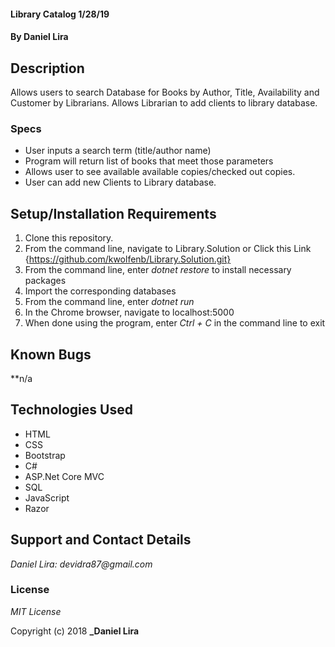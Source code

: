 #### Library Catalog 1/28/19

#### By **Daniel Lira**

## Description

Allows users to search Database for Books by Author, Title, Availability and Customer by Librarians. Allows Librarian to add
clients to library database.

### Specs

* User inputs a search term (title/author name)
* Program will return list of books that meet those parameters
* Allows user to see available available copies/checked out copies.
* User can add new Clients to Library database.

## Setup/Installation Requirements

1. Clone this repository.
2. From the command line, navigate to Library.Solution or Click this Link 
   {https://github.com/kwolfenb/Library.Solution.git}
3. From the command line, enter _dotnet restore_ to install necessary packages
4. Import the corresponding databases
5. From the command line, enter _dotnet run_
6. In the Chrome browser, navigate to localhost:5000
7. When done using the program, enter _Ctrl + C_ in the command line to exit 

## Known Bugs
**n/a

## Technologies Used
* HTML
* CSS
* Bootstrap
* C#
* ASP.Net Core MVC
* SQL
* JavaScript
* Razor

## Support and Contact Details


_Daniel Lira: devidra87@gmail.com_

### License

*MIT License*

Copyright (c) 2018 **_Daniel Lira**
